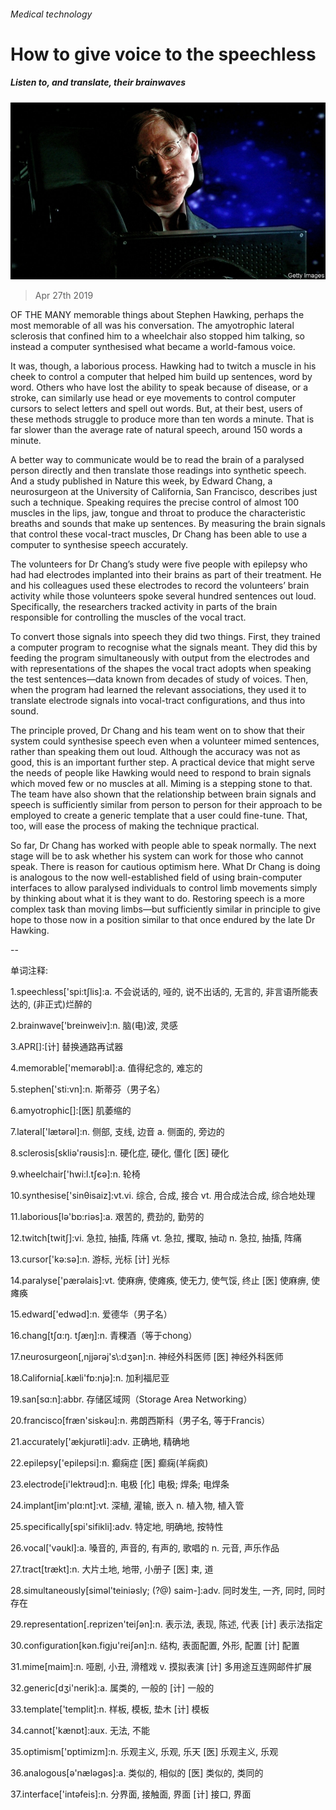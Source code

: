 ###### Medical technology

# How to give voice to the speechless 

##### Listen to, and translate, their brainwaves 

![image](images/20190427_STP502.jpg) 

> Apr 27th 2019 

OF THE MANY memorable things about Stephen Hawking, perhaps the most memorable of all was his conversation. The amyotrophic lateral sclerosis that confined him to a wheelchair also stopped him talking, so instead a computer synthesised what became a world-famous voice. 

It was, though, a laborious process. Hawking had to twitch a muscle in his cheek to control a computer that helped him build up sentences, word by word. Others who have lost the ability to speak because of disease, or a stroke, can similarly use head or eye movements to control computer cursors to select letters and spell out words. But, at their best, users of these methods struggle to produce more than ten words a minute. That is far slower than the average rate of natural speech, around 150 words a minute. 

A better way to communicate would be to read the brain of a paralysed person directly and then translate those readings into synthetic speech. And a study published in Nature this week, by Edward Chang, a neurosurgeon at the University of California, San Francisco, describes just such a technique. Speaking requires the precise control of almost 100 muscles in the lips, jaw, tongue and throat to produce the characteristic breaths and sounds that make up sentences. By measuring the brain signals that control these vocal-tract muscles, Dr Chang has been able to use a computer to synthesise speech accurately. 

The volunteers for Dr Chang’s study were five people with epilepsy who had had electrodes implanted into their brains as part of their treatment. He and his colleagues used these electrodes to record the volunteers’ brain activity while those volunteers spoke several hundred sentences out loud. Specifically, the researchers tracked activity in parts of the brain responsible for controlling the muscles of the vocal tract. 

To convert those signals into speech they did two things. First, they trained a computer program to recognise what the signals meant. They did this by feeding the program simultaneously with output from the electrodes and with representations of the shapes the vocal tract adopts when speaking the test sentences—data known from decades of study of voices. Then, when the program had learned the relevant associations, they used it to translate electrode signals into vocal-tract configurations, and thus into sound. 

The principle proved, Dr Chang and his team went on to show that their system could synthesise speech even when a volunteer mimed sentences, rather than speaking them out loud. Although the accuracy was not as good, this is an important further step. A practical device that might serve the needs of people like Hawking would need to respond to brain signals which moved few or no muscles at all. Miming is a stepping stone to that. The team have also shown that the relationship between brain signals and speech is sufficiently similar from person to person for their approach to be employed to create a generic template that a user could fine-tune. That, too, will ease the process of making the technique practical. 

So far, Dr Chang has worked with people able to speak normally. The next stage will be to ask whether his system can work for those who cannot speak. There is reason for cautious optimism here. What Dr Chang is doing is analogous to the now well-established field of using brain-computer interfaces to allow paralysed individuals to control limb movements simply by thinking about what it is they want to do. Restoring speech is a more complex task than moving limbs—but sufficiently similar in principle to give hope to those now in a position similar to that once endured by the late Dr Hawking. 

-- 

 单词注释:

1.speechless['spi:tʃlis]:a. 不会说话的, 哑的, 说不出话的, 无言的, 非言语所能表达的, (非正式)烂醉的 

2.brainwave['breinweiv]:n. 脑(电)波, 灵感 

3.APR[]:[计] 替换通路再试器 

4.memorable['memәrәbl]:a. 值得纪念的, 难忘的 

5.stephen['sti:vn]:n. 斯蒂芬（男子名） 

6.amyotrophic[]:[医] 肌萎缩的 

7.lateral['lætәrәl]:n. 侧部, 支线, 边音 a. 侧面的, 旁边的 

8.sclerosis[skliә'rәusis]:n. 硬化症, 硬化, 僵化 [医] 硬化 

9.wheelchair['hwi:l.tʃєә]:n. 轮椅 

10.synthesise['sinθisaiz]:vt.vi. 综合, 合成, 接合 vt. 用合成法合成, 综合地处理 

11.laborious[lә'bɒ:riәs]:a. 艰苦的, 费劲的, 勤劳的 

12.twitch[twitʃ]:vi. 急拉, 抽搐, 阵痛 vt. 急拉, 攫取, 抽动 n. 急拉, 抽搐, 阵痛 

13.cursor['kә:sә]:n. 游标, 光标 [计] 光标 

14.paralyse['pærәlais]:vt. 使麻痹, 使瘫痪, 使无力, 使气馁, 终止 [医] 使麻痹, 使瘫痪 

15.edward['edwәd]:n. 爱德华（男子名） 

16.chang[tʃɑ:ŋ. tʃæŋ]:n. 青稞酒（等于chong） 

17.neurosurgeon[,njjәrәj's\\:dʒәn]:n. 神经外科医师 [医] 神经外科医师 

18.California[.kæli'fɒ:njә]:n. 加利福尼亚 

19.san[sɑ:n]:abbr. 存储区域网（Storage Area Networking） 

20.francisco[fræn'siskәu]:n. 弗朗西斯科（男子名, 等于Francis） 

21.accurately['ækjurәtli]:adv. 正确地, 精确地 

22.epilepsy['epilepsi]:n. 癫痫症 [医] 癫痫(羊痫疯) 

23.electrode[i'lektrәud]:n. 电极 [化] 电极; 焊条; 电焊条 

24.implant[im'plɑ:nt]:vt. 深植, 灌输, 嵌入 n. 植入物, 植入管 

25.specifically[spi'sifikli]:adv. 特定地, 明确地, 按特性 

26.vocal['vәukl]:a. 嗓音的, 声音的, 有声的, 歌唱的 n. 元音, 声乐作品 

27.tract[trækt]:n. 大片土地, 地带, 小册子 [医] 束, 道 

28.simultaneously[simәl'teiniәsly; (?@) saim-]:adv. 同时发生, 一齐, 同时, 同时存在 

29.representation[.reprizen'teiʃәn]:n. 表示法, 表现, 陈述, 代表 [计] 表示法指定 

30.configuration[kәn.figju'reiʃәn]:n. 结构, 表面配置, 外形, 配置 [计] 配置 

31.mime[maim]:n. 哑剧, 小丑, 滑稽戏 v. 摸拟表演 [计] 多用途互连网邮件扩展 

32.generic[dʒi'nerik]:a. 属类的, 一般的 [计] 一般的 

33.template['templit]:n. 样板, 模板, 垫木 [计] 模板 

34.cannot['kænɒt]:aux. 无法, 不能 

35.optimism['ɒptimizm]:n. 乐观主义, 乐观, 乐天 [医] 乐观主义, 乐观 

36.analogous[ә'nælәgәs]:a. 类似的, 相似的 [医] 类似的, 类同的 

37.interface['intәfeis]:n. 分界面, 接触面, 界面 [计] 接口, 界面 

